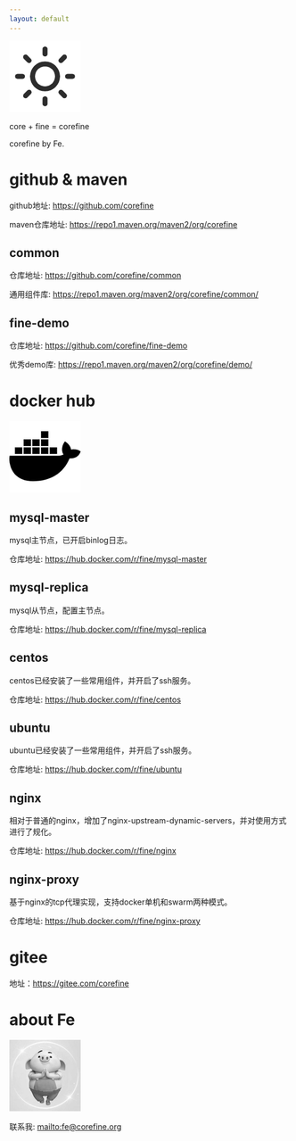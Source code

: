 ```yaml
---
layout: default
---
```


![Octocat](/icons/fine.png)

core + fine = corefine

corefine by Fe.

# github & maven


github地址: https://github.com/corefine

maven仓库地址: https://repo1.maven.org/maven2/org/corefine

## common

仓库地址: https://github.com/corefine/common

通用组件库: https://repo1.maven.org/maven2/org/corefine/common/

## fine-demo

仓库地址: https://github.com/corefine/fine-demo

优秀demo库: https://repo1.maven.org/maven2/org/corefine/demo/


# docker hub

![Octocat](/icons/docker.png)

## mysql-master

mysql主节点，已开启binlog日志。

仓库地址: https://hub.docker.com/r/fine/mysql-master

## mysql-replica
mysql从节点，配置主节点。

仓库地址: https://hub.docker.com/r/fine/mysql-replica

## centos
centos已经安装了一些常用组件，并开启了ssh服务。

仓库地址: https://hub.docker.com/r/fine/centos

## ubuntu
ubuntu已经安装了一些常用组件，并开启了ssh服务。

仓库地址: https://hub.docker.com/r/fine/ubuntu

## nginx
相对于普通的nginx，增加了nginx-upstream-dynamic-servers，并对使用方式进行了规化。

仓库地址: https://hub.docker.com/r/fine/nginx

## nginx-proxy
基于nginx的tcp代理实现，支持docker单机和swarm两种模式。

仓库地址: https://hub.docker.com/r/fine/nginx-proxy


# gitee

地址：https://gitee.com/corefine

# about Fe

![Octocat](/icons/fe.png)

联系我: <mailto:fe@corefine.org>

